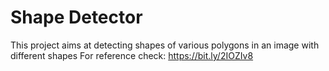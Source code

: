 # Shape Detector

This project aims at detecting shapes of various polygons in an image with different shapes
For reference check: https://bit.ly/2IOZIv8
